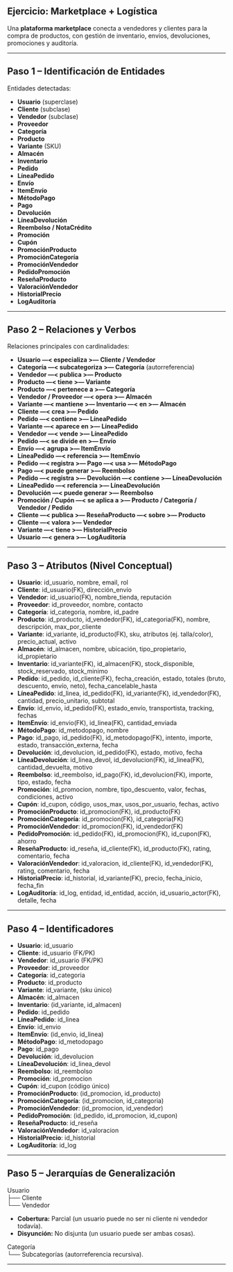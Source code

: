 ## Ejercicio: Marketplace + Logística

Una **plataforma marketplace** conecta a vendedores y clientes para la compra de productos, con gestión de inventario, envíos, devoluciones, promociones y auditoría.

---

## Paso 1 – Identificación de Entidades

Entidades detectadas:

- **Usuario** (superclase)
- **Cliente** (subclase)
- **Vendedor** (subclase)
- **Proveedor**
- **Categoría**
- **Producto**
- **Variante** (SKU)
- **Almacén**
- **Inventario**
- **Pedido**
- **LíneaPedido**
- **Envío**
- **ItemEnvío**
- **MétodoPago**
- **Pago**
- **Devolución**
- **LíneaDevolución**
- **Reembolso / NotaCrédito**
- **Promoción**
- **Cupón**
- **PromociónProducto**
- **PromociónCategoría**
- **PromociónVendedor**
- **PedidoPromoción**
- **ReseñaProducto**
- **ValoraciónVendedor**
- **HistorialPrecio**
- **LogAuditoría**

---

## Paso 2 – Relaciones y Verbos

Relaciones principales con cardinalidades:

- **Usuario —< especializa >— Cliente / Vendedor**
- **Categoría —< subcategoriza >— Categoría** (autorreferencia)
- **Vendedor —< publica >— Producto**
- **Producto —< tiene >— Variante**
- **Producto —< pertenece a >— Categoría**
- **Vendedor / Proveedor —< opera >— Almacén**
- **Variante —< mantiene >— Inventario —< en >— Almacén**
- **Cliente —< crea >— Pedido**
- **Pedido —< contiene >— LíneaPedido**
- **Variante —< aparece en >— LíneaPedido**
- **Vendedor —< vende >— LíneaPedido**
- **Pedido —< se divide en >— Envío**
- **Envío —< agrupa >— ItemEnvío**
- **LíneaPedido —< referencia >— ItemEnvío**
- **Pedido —< registra >— Pago —< usa >— MétodoPago**
- **Pago —< puede generar >— Reembolso**
- **Pedido —< registra >— Devolución —< contiene >— LíneaDevolución**
- **LíneaPedido —< referencia >— LíneaDevolución**
- **Devolución —< puede generar >— Reembolso**
- **Promoción / Cupón —< se aplica a >— Producto / Categoría / Vendedor / Pedido**
- **Cliente —< publica >— ReseñaProducto —< sobre >— Producto**
- **Cliente —< valora >— Vendedor**
- **Variante —< tiene >— HistorialPrecio**
- **Usuario —< genera >— LogAuditoría**

---

## Paso 3 – Atributos (Nivel Conceptual)

- **Usuario**: id_usuario, nombre, email, rol
- **Cliente**: id_usuario(FK), dirección_envío
- **Vendedor**: id_usuario(FK), nombre_tienda, reputación
- **Proveedor**: id_proveedor, nombre, contacto
- **Categoría**: id_categoria, nombre, id_padre
- **Producto**: id_producto, id_vendedor(FK), id_categoria(FK), nombre, descripción, max_por_cliente
- **Variante**: id_variante, id_producto(FK), sku, atributos (ej. talla/color), precio_actual, activo
- **Almacén**: id_almacen, nombre, ubicación, tipo_propietario, id_propietario
- **Inventario**: id_variante(FK), id_almacen(FK), stock_disponible, stock_reservado, stock_minimo
- **Pedido**: id_pedido, id_cliente(FK), fecha_creación, estado, totales (bruto, descuento, envío, neto), fecha_cancelable_hasta
- **LíneaPedido**: id_linea, id_pedido(FK), id_variante(FK), id_vendedor(FK), cantidad, precio_unitario, subtotal
- **Envío**: id_envio, id_pedido(FK), estado_envío, transportista, tracking, fechas
- **ItemEnvío**: id_envio(FK), id_linea(FK), cantidad_enviada
- **MétodoPago**: id_metodopago, nombre
- **Pago**: id_pago, id_pedido(FK), id_metodopago(FK), intento, importe, estado, transacción_externa, fecha
- **Devolución**: id_devolucion, id_pedido(FK), estado, motivo, fecha
- **LíneaDevolución**: id_linea_devol, id_devolucion(FK), id_linea(FK), cantidad_devuelta, motivo
- **Reembolso**: id_reembolso, id_pago(FK), id_devolucion(FK), importe, tipo, estado, fecha
- **Promoción**: id_promocion, nombre, tipo_descuento, valor, fechas, condiciones, activo
- **Cupón**: id_cupon, código, usos_max, usos_por_usuario, fechas, activo
- **PromociónProducto**: id_promocion(FK), id_producto(FK)
- **PromociónCategoría**: id_promocion(FK), id_categoria(FK)
- **PromociónVendedor**: id_promocion(FK), id_vendedor(FK)
- **PedidoPromoción**: id_pedido(FK), id_promocion(FK), id_cupon(FK), ahorro
- **ReseñaProducto**: id_reseña, id_cliente(FK), id_producto(FK), rating, comentario, fecha
- **ValoraciónVendedor**: id_valoracion, id_cliente(FK), id_vendedor(FK), rating, comentario, fecha
- **HistorialPrecio**: id_historial, id_variante(FK), precio, fecha_inicio, fecha_fin
- **LogAuditoría**: id_log, entidad, id_entidad, acción, id_usuario_actor(FK), detalle, fecha

---

## Paso 4 – Identificadores

- **Usuario**: id_usuario  
- **Cliente**: id_usuario (FK/PK)  
- **Vendedor**: id_usuario (FK/PK)  
- **Proveedor**: id_proveedor  
- **Categoría**: id_categoria  
- **Producto**: id_producto  
- **Variante**: id_variante, (sku único)  
- **Almacén**: id_almacen  
- **Inventario**: (id_variante, id_almacen)  
- **Pedido**: id_pedido  
- **LíneaPedido**: id_linea  
- **Envío**: id_envio  
- **ItemEnvío**: (id_envio, id_linea)  
- **MétodoPago**: id_metodopago  
- **Pago**: id_pago  
- **Devolución**: id_devolucion  
- **LíneaDevolución**: id_linea_devol  
- **Reembolso**: id_reembolso  
- **Promoción**: id_promocion  
- **Cupón**: id_cupon (código único)  
- **PromociónProducto**: (id_promocion, id_producto)  
- **PromociónCategoría**: (id_promocion, id_categoria)  
- **PromociónVendedor**: (id_promocion, id_vendedor)  
- **PedidoPromoción**: (id_pedido, id_promocion, id_cupon)  
- **ReseñaProducto**: id_reseña  
- **ValoraciónVendedor**: id_valoracion  
- **HistorialPrecio**: id_historial  
- **LogAuditoría**: id_log  

---

## Paso 5 – Jerarquías de Generalización

Usuario  
├── Cliente  
└── Vendedor  

- **Cobertura:** Parcial (un usuario puede no ser ni cliente ni vendedor todavía).  
- **Disyunción:** No disjunta (un usuario puede ser ambas cosas).  

Categoría  
└── Subcategorías (autorreferencia recursiva).  

---
